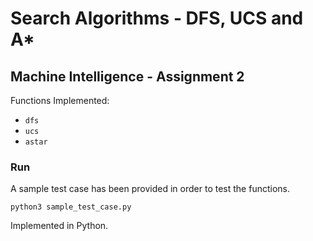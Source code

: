 # Search Algorithms - DFS, UCS and A*
## Machine Intelligence - Assignment 2

Functions Implemented:
- ```dfs```
- ```ucs```
- ```astar```

### Run
A sample test case has been provided in order to test the functions.
    
```python3 sample_test_case.py```

Implemented in Python.
